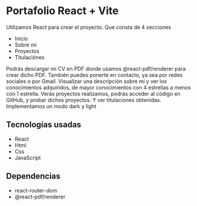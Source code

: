 # Portafolio React + Vite

Utilizamos React para crear el proyecto. Que consta de 4 secciones

- Inicio
- Sobre mi
- Proyectos
- Titulaciónes

Podrás descargar mi CV en PDF donde usamos @react-pdf/renderer para crear dicho PDF.
También puedes ponerte en contacto, ya sea por redes sociales o por Gmail.
Visualizar una descripción sobre mí y ver los conocimientos adquiridos, de mayor conocimientos con 4 estrellas a menos con 1 estrella.
Verás proyectos realizamos, podrás acceder al código en GitHub, y probar dichos proyectos.
Y ver titulaciones obtenidas.
Implementamos un modo dark y light

## Tecnologías usadas

- React
- Html
- Css
- JavaScript

## Dependencias

- react-router-dom
- @react-pdf/renderer
